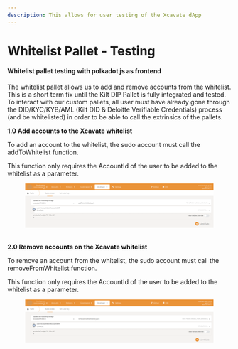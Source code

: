 ```yaml
---
description: This allows for user testing of the Xcavate dApp
---
```


# Whitelist Pallet - Testing

#### Whitelist pallet testing with polkadot js as frontend

The whitelist pallet allows us to add and remove accounts from the whitelist. This is a short term fix until the Kilt DIP Pallet is fully integrated and tested. To interact with our custom pallets, all user must have already gone through the DID/KYC/KYB/AML (Kilt DID & Deloitte Verifiable Credentials) process (and be whitelisted) in order to be able to call the extrinsics of the pallets.

**1.0 Add accounts to the Xcavate whitelist**

To add an account to the whitelist, the sudo account must call the addToWhitelist function.

This function only requires the AccountId of the user to be added to the whitelist as a parameter.

<figure><img src="../.gitbook/assets/image1.png" alt=""><figcaption></figcaption></figure>

\
**2.0 Remove accounts on the Xcavate whitelist**

To remove an account from the whitelist, the sudo account must call the removeFromWhitelist function.

This function only requires the AccountId of the user to be added to the whitelist as a parameter.

<figure><img src="../.gitbook/assets/image2.png" alt=""><figcaption></figcaption></figure>

